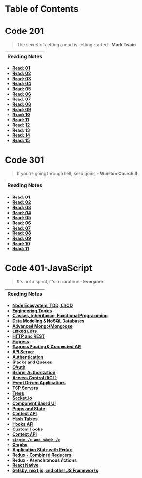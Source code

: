 # Table of Contents

# Code 201

> The secret of getting ahead is getting started
> **- Mark Twain**

| Reading Notes |
| ------------- |


- **[Read: 01](201/201-class-01.md)**
- **[Read: 02](201/201-class-02.md)**
- **[Read: 03](201/201-class-03.md)**
- **[Read: 04](201/201-class-04.md)**
- **[Read: 05](201/201-class-05.md)**
- **[Read: 06](201/201-class-06.md)**
- **[Read: 07](201/201-class-07.md)**
- **[Read: 08](201/201-class-08.md)**
- **[Read: 09](201/201-class-09.md)**
- **[Read: 10](201/201-class-10.md)**
- **[Read: 11](201/201-class-11.md)**
- **[Read: 12](201/201-class-12.md)**
- **[Read: 13](201/201-class-13.md)**
- **[Read: 14](201/201-class-14.md)**
- **[Read: 15](201/201-class-15.md)**

# Code 301

> If you're going through hell, keep going
> **- Winston Churchill**

| Reading Notes |
| ------------- |


- **[Read: 01](301/301-class-01.md)**
- **[Read: 02](301/301-class-02.md)**
- **[Read: 03](301/301-class-03.md)**
- **[Read: 04](301/301-class-04.md)**
- **[Read: 05](301/301-class-05.md)**
- **[Read: 06](301/301-class-06.md)**
- **[Read: 07](301/301-class-07.md)**
- **[Read: 08](301/301-class-08.md)**
- **[Read: 09](301/301-class-09.md)**
- **[Read: 10](301/301-class-10.md)**
- **[Read: 11](301/301-class-11.md)**

# Code 401-JavaScript

> It's not a sprint, it's a marathon
> **- Everyone**

| Reading Notes |
| ------------- |


- **[Node Ecosystem, TDD, CI/CD](401-js/401-js-class-01.md)**
- **[Engineering Topics](401-js/401-js-class-01-b.md)**
- **[Classes, Inheritance, Functional Programming](401-js/401-js-class-02.md)**
- **[Data Modeling & NoSQL Databases](401-js/js-class-03.md)**
- **[Advanced Mongo/Mongoose](401-js/js-class-04.md)**
- **[Linked Lists](401-js/js-class-05.md)**
- **[HTTP and REST](401-js/js-class-06.md)**
- **[Express](401-js/js-class-07.md)**
- **[Express Routing & Connected API](401-js/class-08.md)**
- **[API Server](401-js/class-09.md)**
- **[Authentication](401-js/class-10.md)**
- **[Stacks and Queues](401/js-class-11.md)**
- **[OAuth](401/js-class-12.md)**
- **[Bearer Authorization](401/js-class-13.md)**
- **[Access Control (ACL)](401/js-class-14.md)**
- **[Event Driven Applications](401/js-class-15.md)**
- **[TCP Servers](401/js-class-16.md)**
- **[Trees](401/js-class-17.md)**
- **[Socket.io](401/js-class-19.md)**
- **[Component Based UI](401/js-class-26.md)**
- **[Props and State](401/js-class-27.md)**
- **[Context API](401/js-class-28.md)**
- **[Hash Tables](401/js-class-29.md)**
- **[Hooks API](401/js-class-30.md)**
- **[Custom Hooks](401/js-class-31.md)**
- **[Context API](401/js-class-32.md)**
- **[`<Login /> and <Auth />`](401/js-class-33.md)**
- **[Graphs](401/js-class-34.md)**
- **[Application State with Redux](401/js-class-35.md)**
- **[Redux - Combined Reducers](401/js-class-36.md)**
- **[Redux - Asynchronous Actions](401/js-class-37.md)**
- **[React Native](401/js-class-38.md)**
- **[Gatsby, next.js, and other JS Frameworks](401/js-class-39.md)**
